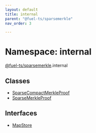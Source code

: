 ```yaml
---
layout: default
title: internal
parent: "@fuel-ts/sparsemerkle"
nav_order: 3

---
```


# Namespace: internal

[@fuel-ts/sparsemerkle](../index.md).internal

## Classes

- [SparseCompactMerkleProof](../classes/internal-SparseCompactMerkleProof.md)
- [SparseMerkleProof](../classes/internal-SparseMerkleProof.md)

## Interfaces

- [MapStore](../interfaces/internal-MapStore.md)

